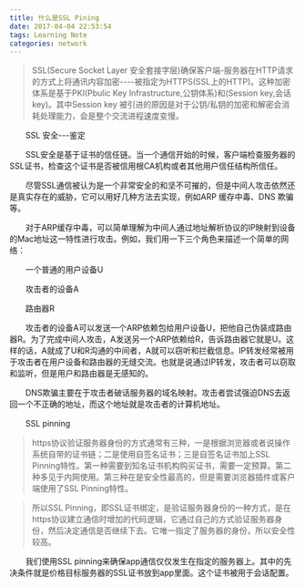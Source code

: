 ```yaml
---
title: 什么是SSL Pining
date: 2017-04-04 22:53:54
tags: Learning Note
categories: network
---
```


   >SSL(Secure Socket Layer 安全套接字层)确保客户端-服务器在HTTP请求的方式上将通讯内容加密----被指定为HTTPS(SSL上的HTTP)。这种加密体系是基于PKI(Pbulic Key Infrastructure,公钥体系)和(Session key,会话key)。其中Session key 被引进的原因是对于公钥/私钥的加密和解密会消耗处理能力，会是整个交流进程速度变慢。

　　SSL 安全---鉴定

　　SSL安全是基于证书的信任链。当一个通信开始的时候，客户端检查服务器的SSL证书，检查这个证书是否被信用根CA机构或者其他用户信任结构所信任。

　　尽管SSL通信被认为是一个非常安全的和坚不可摧的，但是中间人攻击依然还是真实存在的威胁，它可以用好几种方法去实现，例如ARP 缓存中毒、DNS 欺骗等。

　　对于ARP缓存中毒，可以简单理解为中间人通过地址解析协议的IP映射到设备的Mac地址这一特性进行攻击。例如，我们用一下三个角色来描述一个简单的网络：

　　一个普通的用户设备U

　　攻击者的设备A

　　路由器R

　　攻击者的设备A可以发送一个ARP依赖包给用户设备U，把他自己伪装成路由器R。为了完成中间人攻击，A发送另一个ARP依赖给R，告诉路由器它就是U。这样的话，A就成了U和R沟通的中间者，A就可以窃听和拦截信息。IP转发经常被用于攻击者在用户设备和路由器的无缝交流。也就是说通过IP转发，攻击者可以窃取和监听，但是用户和路由器是无感知的。

　　DNS欺骗主要在于攻击者破话服务器的域名映射。攻击者尝试强迫DNS去返回一个不正确的地址，而这个地址就是攻击者的计算机地址。

　　SSL pinning

   >https协议验证服务器身份的方式通常有三种，一是根据浏览器或者说操作系统自带的证书链；二是使用自签名证书；三是自签名证书加上SSL Pinning特性。第一种需要到知名证书机构购买证书，需要一定预算。第二种多见于内网使用。第三种在是安全性最高的，但是需要浏览器插件或客户端使用了SSL Pinning特性。

   >所以SSL Pinning，即SSL证书绑定，是验证服务器身份的一种方式，是在https协议建立通信时增加的代码逻辑，它通过自己的方式验证服务器身份，然后决定通信是否继续下去。它唯一指定了服务器的身份，所以安全性较高。

　　我们使用SSL pinning来确保app通信仅仅发生在指定的服务器上。其中的先决条件就是价格目标服务器的SSL证书放到app里面。这个证书被用于会话配置。